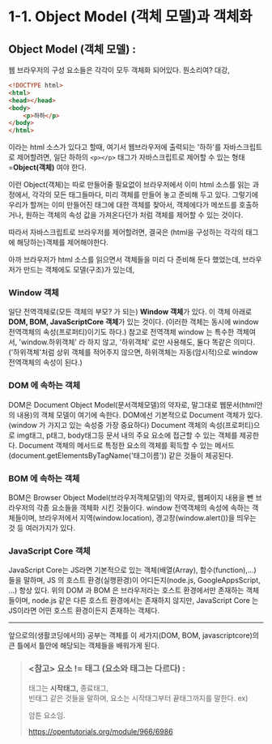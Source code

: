 # 1-1. Object Model (객체 모델)과 객체화

## Object Model (객체 모델) :
웹 브라우저의 구성 요소들은 각각이 모두 객체화 되어있다. 뭔소리여?
대강,

```html
<!DOCTYPE html>
<html>
<head></head>
<body>
    <p>하하</p>
</body>
</html>
```

이라는 html 소스가 있다고 할때, 여기서 웹브라우저에 출력되는 '하하'를 자바스크립트로 제어할려면,
일단 하하의 ```<p></p>``` 태그가 자바스크립트로 제어할 수 있는 형태=**Object(객체)** 여야 한다.

이런 Object(객체)는 따로 만들어줄 필요없이 브라우저에서 이미 html 소스를 읽는 과정에서,
각각의 모든 태그들마다, 미리 객체를 만들어 놓고 준비해 두고 있다.
그렇기에 우리가 할꺼는 이미 만들어진 태그에 대한 객체를 찾아서, 
객체에다가 메쏘드를 호출하거나, 원하는 객체의 속성 값을 가져온다던가 처럼 객체를 제어할 수 있는 것이다.

따라서 자바스크립트로 브라우저를 제어할려면, 결국은 (html을 구성하는 각각의 태그에 해당하는)객체를 제어해야한다.


아까 브라우저가 html 소스를 읽으면서 객체들을 미리 다 준비해 둔다 했었는데,
브라우저가 만드는 객체에도 모델(구조)가 있는데,

### Window 객체
일단 전역객체로(모든 객체의 부모? 가 되는) **Window 객체**가 있다. 
이 객체 아래로 **DOM, BOM, JavaScriptCore 객체**가 있는 것이다. (이러한 객체는 동시에 window 전역객체의 속성(프로퍼티)이기도 하다.)
참고로 전역객체 window 는 특수한 객체여서, 'window.하위객체' 라 하지 않고, '하위객체' 로만 사용해도, 둘다 똑같은 의미다.
('하위객체'처럼 상위 객체를 적어주지 않으면, 하위객체는 자동(암시적)으로 window 전역객체의 속성이 된다.)

### DOM 에 속하는 객체
DOM은 Document Object Model(문서객체모델)의 약자로, 말그대로 웹문서(html안의 내용)의 객체 모델이 여기에 속한다.
DOM에선 기본적으로 Document 객체가 있다.  (window 가 가지고 있는 속성중 가장 중요하다)
Document 객체의 속성(프로퍼티)으로 img태그, p태그, body태그등 문서 내의 주요 요소에 접근할 수 있는 객체를 제공한다.
Document 객체의 메서드로 특정한 요소의 객체를 획득할 수 있는 메서드(document.getElementsByTagName('태그이름')) 같은 것들이 제공된다. 

### BOM 에 속하는 객체
BOM은 Browser Object Model(브라우저객체모델)의 약자로, 웹페이지 내용을 뺀 브라우저의 각종 요소들을 객체화 시킨 것들이다.
window 전역객체의 속성에 속하는 객체들이며, 브라우저에서 지역(window.location), 경고창(window.alert())을 띄우는 것 등 여러가지가 있다. 

### JavaScript Core 객체
JavaScript Core는 JS라면 기본적으로 있는 객체(배열(Array), 함수(function),...) 들을 말하며, 
JS 의 호스트 환경(실행환경)이 어디든지(node.js, GoogleAppsScript, ...) 항상 있다.
위의 DOM 과 BOM 은 브라우저라는 호스트 환경에서만 존재하는 객체들이며, node.js 같은 다른 호스트 환경에서는 존재하지 않지만,
JavaScript Core 는 JS이라면 어떤 호스트 환경이든지 존재하는 객체다.

---

앞으로의(생활코딩에서의) 공부는 객체를 이 세가지(DOM, BOM, javascriptcore)의 큰 틀에서 틀안에 해당되는 객체들을 배워가게 된다.


> ### <참고> 요소 != 태그 (요소와 태그는 다르다) : 
>태그는 <a>시작태그, </a>종료태그, <br />빈태그 같은 것들을 말하며, 
요소는 시작태그부터 끝태그까지를 말한다. ex) <p>암튼 요소임.</P>
https://opentutorials.org/module/966/6986

